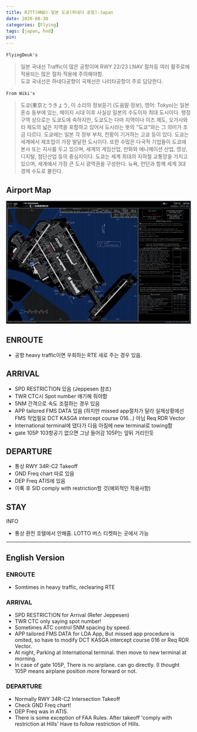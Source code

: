 ```yaml
---
title: RJTT(HND)-일본 도쿄(하네다 공항)-Japan
date: 2020-08-30
categories: [Flying]
tags: [japan, hnd]
pin:
---
```

`FlyingDeuk's`
>일본 국내선 Traffic이 많은 공항이며 RWY 22/23 LNAV 절차등 여러 활주로에 적용되는 많은 절차 적용에 주의해야함.  <br>
도쿄 국내선은 하네다공항이 국제선은 나리타공항이 주로 담당한다.

`From Wiki's`
>도쿄(東京とうきょう, 이 소리의 정보듣기 (도움말·정보), 영어: Tokyo)는 일본 혼슈 동부에 있는, 메이지 시대 이후 사실상 일본의 수도이자 최대 도시이다. 행정 구역 상으로는 도쿄도에 속하지만, 도쿄도는 다마 지역이나 이즈 제도, 오가사와라 제도의 넓은 지역을 포함하고 있어서 도시라는 뜻의 "도쿄"와는 그 의미가 조금 다르다.
도쿄에는 일본 각 정부 부처, 천황이 기거하는 고쿄 등이 있다. 도쿄는 세계에서 제조업이 가장 발달한 도시이다. 또한 수많은 다국적 기업들이 도쿄에 본사 또는 지사를 두고 있으며, 세계의 게임산업, 만화와 애니메이션 산업, 영상, 디지털, 첨단산업 등의 중심지이다. 도쿄는 세계 최대의 지하철 교통망을 가지고 있으며, 세계에서 가장 큰 도시 광역권을 구성한다. 뉴욕, 런던과 함께 세계 3대 경제 수도로 불린다.

## Airport Map
![hnd](/img/flying/airport/hnd_ap.jpg)

## ENROUTE
- 공항 heavy traffic이면 우회하는 RTE 새로 주는 경우 있음.


## ARRIVAL
- SPD RESTRICTION 있음 (Jeppesen 참조)
- TWR CTC시 Spot number 얘기해 줘야함
- 5NM 간격으로 속도 조절하는 경우 있음
- APP tailored FMS DATA 있음 (하지만 missed app절차가 달라 실제상황에선 FMS 작업필요 DCT KASGA intercept course 016…) 아님 Req RDR Vector
- International terminal에 댔다가 다음 아침에 new terminal로 towing함
- gate 105P 103항공기 없으면 그냥 들어감 105P는 앞뒤 거리인듯


## DEPARTURE
- 통상 RWY 34R-C2 Takeoff
- GND Freq chart 따로 있음
- DEP Freq ATIS에 있음
- 이륙 후 SID comply with restriction할 것(예외적인 적용사항)

## STAY
INFO
- 통상 환전 호텔에서 안해줌. LOTTO 버스 티켓파는 곳에서 가능


--------
## English Version

### ENROUTE
- Somtimes in heavy traffic, reclearing RTE


### ARRIVAL
- SPD RESTRICTION for Arrival (Refer Jeppesen)
- TWR CTC only saying spot number!
- Sometimes ATC control 5NM spacing by speed.
- APP tailored FMS DATA for LDA App, But missed app procedure is omited, so have to modify DCT KASGA intercept course 016 or Req RDR Vector.
- At night, Parking at International terminal. then move to new terminal at morning.
- In case of gate 105P, There is no airplane. can go directly. (I thought 105P means airplane position more forward or not.

### DEPARTURE
- Normally RWY 34R-C2 Intersection Takeoff
- Check GND Freq chart!
- DEP Freq was in ATIS.
- There is some exception of FAA Rules. After takeoff 'comply with restriction at Hills' Have to follow restriction of Hills.
